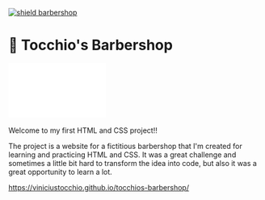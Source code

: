 [![shield barbershop](https://img.shields.io/badge/viniciustocchio-barbershop-orange)](https://github.com/viniciustocchio/tocchios-barbershop)

# 💈 Tocchio's Barbershop

![GitHub Logo](/images/logo-white-200.png)

Welcome to my first HTML and CSS project!!

The project is a website for a fictitious barbershop that I'm created for learning and practicing HTML and CSS. 
It was a great challenge and sometimes a little bit hard to transform the idea into code, but also it was a great opportunity to learn a lot.

https://viniciustocchio.github.io/tocchios-barbershop/
